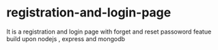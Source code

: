 # registration-and-login-page
It is a registration and login page with forget and reset passoword featue build upon nodejs , express  and mongodb

